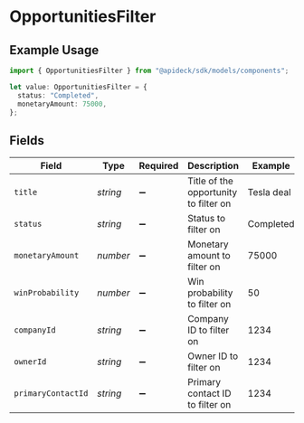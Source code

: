 # OpportunitiesFilter

## Example Usage

```typescript
import { OpportunitiesFilter } from "@apideck/sdk/models/components";

let value: OpportunitiesFilter = {
  status: "Completed",
  monetaryAmount: 75000,
};
```

## Fields

| Field                                 | Type                                  | Required                              | Description                           | Example                               |
| ------------------------------------- | ------------------------------------- | ------------------------------------- | ------------------------------------- | ------------------------------------- |
| `title`                               | *string*                              | :heavy_minus_sign:                    | Title of the opportunity to filter on | Tesla deal                            |
| `status`                              | *string*                              | :heavy_minus_sign:                    | Status to filter on                   | Completed                             |
| `monetaryAmount`                      | *number*                              | :heavy_minus_sign:                    | Monetary amount to filter on          | 75000                                 |
| `winProbability`                      | *number*                              | :heavy_minus_sign:                    | Win probability to filter on          | 50                                    |
| `companyId`                           | *string*                              | :heavy_minus_sign:                    | Company ID to filter on               | 1234                                  |
| `ownerId`                             | *string*                              | :heavy_minus_sign:                    | Owner ID to filter on                 | 1234                                  |
| `primaryContactId`                    | *string*                              | :heavy_minus_sign:                    | Primary contact ID to filter on       | 1234                                  |